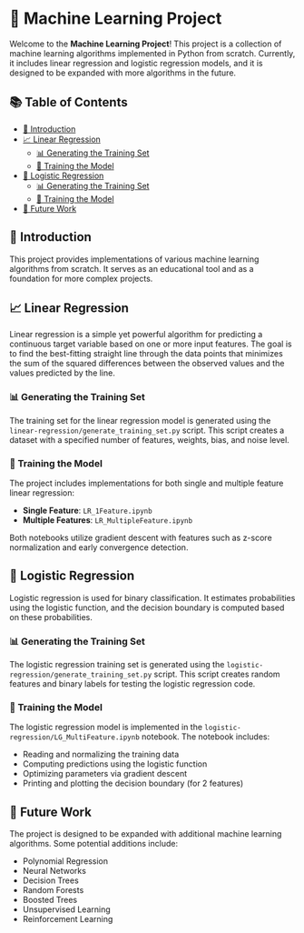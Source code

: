 # 🌟 Machine Learning Project

Welcome to the **Machine Learning Project**! This project is a collection of machine learning algorithms implemented in Python from scratch. Currently, it includes linear regression and logistic regression models, and it is designed to be expanded with more algorithms in the future.

## 📚 Table of Contents
- [🌟 Introduction](#\🌟-introduction)
- [📈 Linear Regression](#\📈-linear-regression)
  - [📊 Generating the Training Set](#\📊-generating-the-training-set)
  - [🧠 Training the Model](#\🧠-training-the-model)
- [🚦 Logistic Regression](#\🚦-logistic-regression)
  - [📊 Generating the Training Set](#\📊-generating-the-training-set-1)
  - [🧠 Training the Model](#\🧠-training-the-model-1)
- [🚀 Future Work](#\🚀-future-work)

## 🌟 Introduction
This project provides implementations of various machine learning algorithms from scratch. It serves as an educational tool and as a foundation for more complex projects.

## 📈 Linear Regression
Linear regression is a simple yet powerful algorithm for predicting a continuous target variable based on one or more input features. The goal is to find the best-fitting straight line through the data points that minimizes the sum of the squared differences between the observed values and the values predicted by the line.

### 📊 Generating the Training Set
The training set for the linear regression model is generated using the `linear-regression/generate_training_set.py` script. This script creates a dataset with a specified number of features, weights, bias, and noise level.

### 🧠 Training the Model
The project includes implementations for both single and multiple feature linear regression:
- **Single Feature**: `LR_1Feature.ipynb`
- **Multiple Features**: `LR_MultipleFeature.ipynb`

Both notebooks utilize gradient descent with features such as z-score normalization and early convergence detection.

## 🚦 Logistic Regression
Logistic regression is used for binary classification. It estimates probabilities using the logistic function, and the decision boundary is computed based on these probabilities.

### 📊 Generating the Training Set
The logistic regression training set is generated using the `logistic-regression/generate_training_set.py` script. This script creates random features and binary labels for testing the logistic regression code.

### 🧠 Training the Model
The logistic regression model is implemented in the `logistic-regression/LG_MultiFeature.ipynb` notebook. The notebook includes:
- Reading and normalizing the training data
- Computing predictions using the logistic function
- Optimizing parameters via gradient descent
- Printing and plotting the decision boundary (for 2 features)

## 🚀 Future Work
The project is designed to be expanded with additional machine learning algorithms. Some potential additions include:
- Polynomial Regression
- Neural Networks
- Decision Trees
- Random Forests
- Boosted Trees
- Unsupervised Learning
- Reinforcement Learning